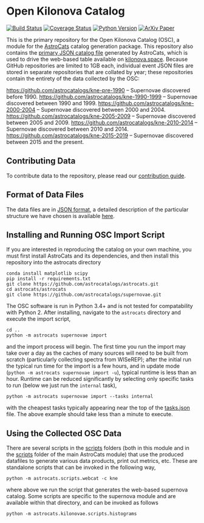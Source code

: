 # Open Kilonova Catalog #

[![Build Status](https://img.shields.io/travis/astrocatalogs/supernovae.svg)](https://travis-ci.org/astrocatalogs/supernovae)
[![Coverage Status](https://coveralls.io/repos/github/astrocatalogs/supernovae/badge.svg?branch=master)](https://coveralls.io/github/astrocatalogs/supernovae?branch=master)
[![Python Version](https://img.shields.io/badge/python-3.4%2C%203.5-blue.svg)](https://www.python.org)
[![ArXiv Paper](https://img.shields.io/badge/arXiv-1605.01054-green.svg?style=flat)](http://arxiv.org/abs/1605.01054)

This is the primary repository for the Open Kilonova Catalog (OSC), a module for the [AstroCats](https://github.com/astrocatalogs/astrocats) catalog generation package. This repository also contains the [primary JSON catalog file](https://github.com/astrocatalogs/supernovae/blob/master/output/catalog.json) generated by AstroCats, which is used to drive the web-based table available on [kilonova.space](https://kilonova.space). Because GitHub repositories are limited to 1GB each, individual event JSON files are stored in separate repositories that are collated by year; these repositories contain the entirety of the data collected by the OSC:

https://github.com/astrocatalogs/kne-pre-1990 – Supernovae discovered before 1990.
https://github.com/astrocatalogs/kne-1990-1999 – Supernovae discovered between 1990 and 1999.
https://github.com/astrocatalogs/kne-2000-2004 – Supernovae discovered between 2000 and 2004.
https://github.com/astrocatalogs/kne-2005-2009 – Supernovae discovered between 2005 and 2009.
https://github.com/astrocatalogs/kne-2010-2014 – Supernovae discovered between 2010 and 2014.
https://github.com/astrocatalogs/kne-2015-2019 – Supernovae discovered between 2015 and the present.

## Contributing Data ##

To contribute data to the repository, please read our [contribution guide](https://kilonova.space/contribute/).

## Format of Data Files ##

The data files are in [JSON format](http://www.json.org/), a detailed description of the particular structure we have chosen is available [here](https://github.com/astrocatalogs/supernovae/blob/master/SCHEMA.md).

## Installing and Running OSC Import Script ##

If you are interested in reproducing the catalog on your own machine, you must first install AstroCats and its dependencies, and then install this repository into the astrocats directory

```shell
conda install matplotlib scipy
pip install -r requirements.txt
git clone https://github.com/astrocatalogs/astrocats.git
cd astrocats/astrocats
git clone https://github.com/astrocatalogs/supernovae.git
```

The OSC software is run in Python 3.4+ and is not tested for compatability with Python 2. After installing, navigate to the `astrocats` directory and execute the import script,

```shell
cd ..
python -m astrocats supernovae import
```

and the import process will begin. The first time you run the import may take over a day as the caches of many sources will need to be built from scratch (particularly collecting spectra from WISeREP); after the initial run the typical run time for the import is a few hours, and in update mode (`python -m astrocats supernovae import -u`), typical runtime is less than an hour. Runtime can be reduced significantly by selecting only specific tasks to run (below we just run the `internal` task),

```shell
python -m astrocats supernovae import --tasks internal
```

with the cheapest tasks typically appearing near the top of the [tasks.json](https://github.com/astrocatalogs/supernovae/blob/master/input/tasks.json) file. The above example should take less than a minute to execute.

## Using the Collected OSC Data ##

There are several scripts in the [scripts](https://github.com/astrocatalogs/supernovae/blob/master/scripts) folders (both in this module and in the [scripts](https://github.com/astrocatalogs/astrocats/blob/master/scripts) folder of the main AstroCats module) that use the produced datafiles to generate various data products, print out metrics, etc. These are standalone scripts that can be invoked in the following way,

```shell
python -m astrocats.scripts.webcat -c kne
```

where above we run the script that generates the web-based supernova catalog. Some scripts are specific to the supernova module and are available within that directory, and can be invoked as follows

```shell
python -m astrocats.kilonovae.scripts.histograms
```

